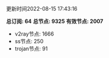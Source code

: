 更新时间2022-08-15 17:43:16

**总订阅: 64**
**总节点: 9325**
**有效节点: 2007**
- v2ray节点: 1666
- ss节点: 250
- trojan节点: 91
